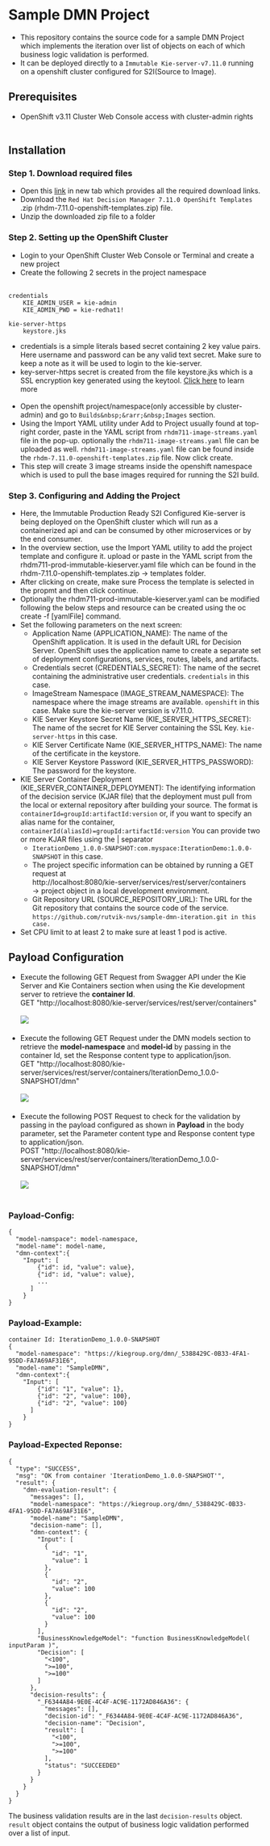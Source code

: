 # Sample DMN Project
- This repository contains the source code for a sample DMN Project which implements the iteration over list of objects on each of which business logic validation is performed.
- It can be deployed directly to a `Immutable Kie-server-v7.11.0` running on a openshift cluster configured for S2I(Source to Image).
## Prerequisites
- OpenShift v3.11 Cluster Web Console access with cluster-admin rights<br /><br />
## Installation
### Step 1. Download required files
 - Open this [link](https://access.redhat.com/jbossnetwork/restricted/listSoftware.html?downloadType=distributions&product=rhdm&version=7.11.0) in new tab which provides all the required download links.
 - Download the `Red Hat Decision Manager 7.11.0 OpenShift Templates` .zip (rhdm-7.11.0-openshift-templates.zip) file.
 - Unzip the downloaded zip file to a folder

 ### Step 2. Setting up the OpenShift Cluster
 - Login to your OpenShift Cluster Web Console or Terminal and create a new project
 - Create the following 2 secrets in the project namespace<br /><br/>
```
credentials
	KIE_ADMIN_USER = kie-admin
	KIE_ADMIN_PWD = kie-redhat1!
```

```
kie-server-https
	keystore.jks
```
 - credentials is a simple literals based secret containing 2 key value pairs. Here username and password can be any valid text secret. Make sure to keep a note as it will be used to login to the kie-server.
 - key-server-https secret is created from the file keystore.jks which is a SSL encryption key generated using the keytool. [Click here](https://access.redhat.com/documentation/en-us/jboss_enterprise_application_platform/6.1/html-single/security_guide/index#Generate_a_SSL_Encryption_Key_and_Certificate) to learn more<br /><br />
 - Open the openshift project/namespace(only accessible by cluster-admin) and go to `Builds&nbsp;&rarr;&nbsp;Images` section.
 - Using the Import YAML utility under Add to Project usually found at top-right corder, paste in the YAML script from `rhdm711-image-streams.yaml` file in the pop-up. optionally the `rhdm711-image-streams.yaml` file can be uploaded as well. `rhdm711-image-streams.yaml` file can be found inside the `rhdm-7.11.0-openshift-templates.zip` file. Now click create.
 - This step will create 3 image streams inside the openshift namespace which is used to pull the base images required for running the S2I build.
 
 ### Step 3. Configuring and Adding the Project
 - Here, the Immutable Production Ready S2I Configured Kie-server is being deployed on the OpenShift cluster which will run as a containerized api and can be consumed by other microservices or by the end consumer.
 - In the overview section, use the Import YAML utility to add the project template and configure it. upload or paste in the YAML script from the rhdm711-prod-immutable-kieserver.yaml file which can be found in the rhdm-7.11.0-openshift-templates.zip&nbsp;&rarr;&nbsp;templates folder.
 - After clicking on create, make sure Process the template is selected in the propmt and then click continue.
 - Optionally the rhdm711-prod-immutable-kieserver.yaml can be modified following the below steps and resource can be created using the oc create -f [yamlFile] command.
 - Set the following parameters on the next screen:
 	- Application Name (APPLICATION_NAME): The name of the OpenShift application. It is used in the default URL for Decision Server. OpenShift uses the application name to create a separate set of deployment configurations, services, routes, labels, and artifacts.
 	- Credentials secret (CREDENTIALS_SECRET): The name of the secret containing the administrative user credentials. `credentials` in this case.
 	- ImageStream Namespace (IMAGE_STREAM_NAMESPACE): The namespace where the image streams are available. `openshift` in this case. Make sure the kie-server version is v7.11.0.
 	- KIE Server Keystore Secret Name (KIE_SERVER_HTTPS_SECRET): The name of the secret for KIE Server containing the SSL Key. `kie-server-https` in this case.
 	- KIE Server Certificate Name (KIE_SERVER_HTTPS_NAME): The name of the certificate in the keystore.
 	- KIE Server Keystore Password (KIE_SERVER_HTTPS_PASSWORD): The password for the keystore.
 - KIE Server Container Deployment (KIE_SERVER_CONTAINER_DEPLOYMENT): The identifying information of the decision service (KJAR file) that the deployment must pull from the local or external repository after building your source. The format is `containerId=groupId:artifactId:version` or, if you want to specify an alias name for the container, `containerId(aliasId)=groupId:artifactId:version` You can provide two or more KJAR files using the | separator
 	- `IterationDemo_1.0.0-SNAPSHOT:com.myspace:IterationDemo:1.0.0-SNAPSHOT` in this case.
 	- The project specific information can be obtained by running a GET request at<br />http://localhost:8080/kie-server/services/rest/server/containers &rarr;&nbsp;project object in a local development environment.
 	- Git Repository URL (SOURCE_REPOSITORY_URL): The URL for the Git repository that contains the source code of the service.<br />`https://github.com/rutvik-nvs/sample-dmn-iteration.git in this case.`
 - Set CPU limit to at least 2 to make sure at least 1 pod is active.

## Payload Configuration
- Execute the following GET Request from Swagger API under the Kie Server and Kie Containers section when using the Kie development server to retrieve the **container Id**.<br />GET "http://localhost:8080/kie-server/services/rest/server/containers"<br /><br />
![](https://github.com/RutvikPanchal/sampleDMN/blob/master/docs/GET%20Containers.png?raw=true)<br /><br />
- Execute the following GET Request under the DMN models section to retrieve the **model-namespace** and **model-id** by passing in the container Id, set the Response content type to application/json.<br />GET "http://localhost:8080/kie-server/services/rest/server/containers/IterationDemo_1.0.0-SNAPSHOT/dmn"<br /><br />
![](https://github.com/RutvikPanchal/sampleDMN/blob/master/docs/GET%20Info.png?raw=true)<br /><br />
- Execute the following POST Request to check for the validation by passing in the payload configured as shown in **Payload** in the body parameter, set the Parameter content type and Response content type to application/json.<br />POST "http://localhost:8080/kie-server/services/rest/server/containers/IterationDemo_1.0.0-SNAPSHOT/dmn"<br /><br />
![](https://github.com/RutvikPanchal/sampleDMN/blob/master/docs/POST%20Info.png?raw=true)<br /><br />
### Payload-Config:
```
{
  "model-namspace": model-namespace,
  "model-name": model-name,
  "dmn-context":{
    "Input": [
        {"id": id, "value": value},
        {"id": id, "value": value},
        ...
      ]
    }
}
```
### Payload-Example:
```
container Id: IterationDemo_1.0.0-SNAPSHOT
{
  "model-namespace": "https://kiegroup.org/dmn/_5388429C-0B33-4FA1-95DD-FA7A69AF31E6",
  "model-name": "SampleDMN",
  "dmn-context":{
    "Input": [
        {"id": "1", "value": 1},
        {"id": "2", "value": 100},
        {"id": "2", "value": 100}
      ]
    }
}
```
### Payload-Expected Reponse:
```
{
  "type": "SUCCESS",
  "msg": "OK from container 'IterationDemo_1.0.0-SNAPSHOT'",
  "result": {
    "dmn-evaluation-result": {
      "messages": [],
      "model-namespace": "https://kiegroup.org/dmn/_5388429C-0B33-4FA1-95DD-FA7A69AF31E6",
      "model-name": "SampleDMN",
      "decision-name": [],
      "dmn-context": {
        "Input": [
          {
            "id": "1",
            "value": 1
          },
          {
            "id": "2",
            "value": 100
          },
          {
            "id": "2",
            "value": 100
          }
        ],
        "BusinessKnowledgeModel": "function BusinessKnowledgeModel( inputParam )",
        "Decision": [
          "<100",
          ">=100",
          ">=100"
        ]
      },
      "decision-results": {
        "_F6344A84-9E0E-4C4F-AC9E-1172AD846A36": {
          "messages": [],
          "decision-id": "_F6344A84-9E0E-4C4F-AC9E-1172AD846A36",
          "decision-name": "Decision",
          "result": [
            "<100",
            ">=100",
            ">=100"
          ],
          "status": "SUCCEEDED"
        }
      }
    }
  }
}
```
The business validation results are in the last `decision-results` object. `result` object contains the output of business logic validation performed over a list of input.
